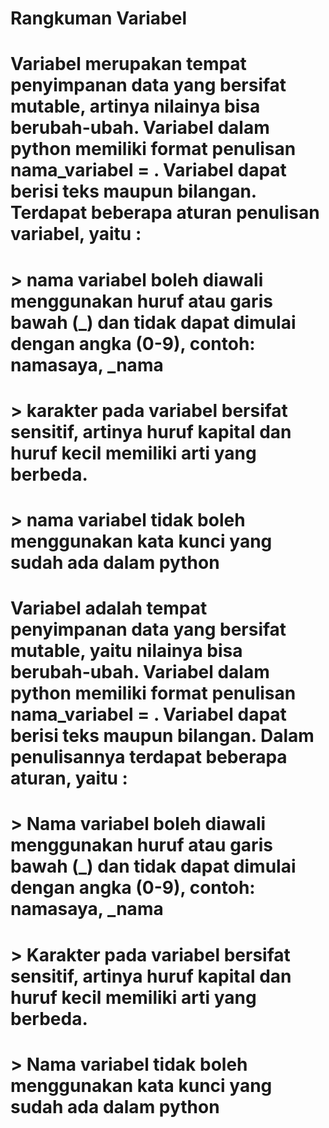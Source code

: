 # Rangkuman Variabel

# Variabel merupakan tempat penyimpanan data yang bersifat mutable, artinya nilainya bisa berubah-ubah. Variabel dalam python memiliki format penulisan nama_variabel = <nilai>. Variabel dapat berisi teks maupun bilangan. Terdapat beberapa aturan penulisan variabel, yaitu :
#   > nama variabel boleh diawali menggunakan huruf atau garis bawah (_) dan tidak dapat dimulai dengan angka (0-9), contoh: namasaya, _nama
#   > karakter pada variabel bersifat sensitif, artinya huruf kapital dan huruf kecil memiliki arti yang berbeda. 
#   > nama variabel tidak boleh menggunakan kata kunci yang sudah ada dalam python
# Variabel adalah tempat penyimpanan data yang bersifat mutable, yaitu nilainya bisa berubah-ubah. Variabel dalam python memiliki format penulisan nama_variabel = <nilai>. Variabel dapat berisi teks maupun bilangan. Dalam penulisannya terdapat beberapa aturan, yaitu :
#   > Nama variabel boleh diawali menggunakan huruf atau garis bawah (_) dan tidak dapat dimulai dengan angka (0-9), contoh: namasaya, _nama
#   > Karakter pada variabel bersifat sensitif, artinya huruf kapital dan huruf kecil memiliki arti yang berbeda. 
#   > Nama variabel tidak boleh menggunakan kata kunci yang sudah ada dalam python